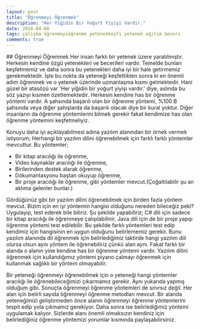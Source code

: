 ```yaml
---
layout: post
title: "Öğrenmeyi Öğrenmek"
description: "Her Yiğidin Bir Yoğurt Yiyişi Vardır."
date: 2018-04-08
tags: çalışma öğrenmeyiöğrenme yetenekkeşfi yetenek eğitim beceri
comments: true
---
```


## Öğrenmeyi Öğrenmek
Her insan farklı bir yetenek üzere yaratılmıştır. Herkesin kendine özgü yetenekleri ve becerileri vardır. Temelde bunları keşfetmemiz ve daha sonra bu yetenekleri daha iyi bir hale getirmemiz gerekmektedir. İşte bu nokta da yeteneği keşfettikten sonra ki en önemli adım öğrenmek ve o yetenek üzerinde uzmanlaşma kısmı gelmektedir. Hani güzel bir atasözü var 'Her yiğidin bir yoğurt yiyişi vardır.' diye, aslında bu söz yazıyı kısmen özetlemektedir. Herkesin kendine has bir öğrenme yöntemi vardır. A şahsında başarılı olan bir öğrenme yöntemi, %100 B şahsında veya diğer şahışlarda da başarılı olacak diye bir kural yoktur. Diğer insanların da öğrenme yöntemlerini bilmek gerekir fakat kendimize has olan öğrenme yöntemini keşfetmeliyiz.

Konuyu daha iyi açıklayabilmesi adına yazılım alanından bir örnek vermek istiyorum;
Herhangi bir yazılım dilini öğrenebilmek için farklı farklı yöntemler mevcuttur. Bu yöntemler;
- Bir kitap aracılığı ile öğrenme,
- Video kaynaklar aracılığı ile öğrenme,
- Birilerinden destek alarak öğrenme,
- Dökumantasyonu baştan okuyup öğrenme,
- Bir proje aracılığı ile öğrenme, gibi yöntemler mevcut.(Çoğaltılabilir şu an aklıma gelenler bunlar.)

Gördüğünüz gibi bir yazılım dilini öğrenebilmek için birden fazla yöntem mevcut. Bizim için en iyi yöntemin hangisi olduğunu nereden bileceğiz peki? Uygulayıp, test ederek bile biliriz. Şu şekilde yapabiliriz; C# dili için sadece bir kitap aracılığı ile öğrenmeye çalışılabilinir. Java dili için de bir proje yapıp öğrenme yöntemi test edilebilir. Bu şekilde farklı yöntemleri test edip kendimiz için hangisinin en uygun olduğunu belirlememiz gerekir. Bunu yazılım alanında dil öğrenmek için belirlediğimiz taktirde hangi yazılım dili olursa olsun aynı yöntem ile öğrenebiliriz çünkü alan aynı. Fakat farklı bir alanda o alanın yine kendine has bir öğrenme yöntemi vardır. Yazılım dilini öğrenmek için kullandığımız yöntemi piyano çalmayı öğrenmek için kullanmak sağlıklı bir yöntem olmayabilir.

Bir yeteneği öğrenmeyi öğrenebilmek için o yeteneği hangi yöntemler aracılığı ile öğrenebileceğimizi çıkarmamız gerekir. Aynı yukarıda yapmış olduğum gibi. Sonuçta öğrenmeyi öğrenme yöntemleri de sınırsız değil. Her alan için belirli sayıda öğrenmeyi öğrenme metodları mevcut. Bir alanda yeteneğimizi geliştirmeden önce alanın öğrenmeyi öğrenme yöntemlerini tespit edip yola çıkmamız gerekiyor. Daha sonra ise belirlediğimiz yöntemi uygulamak kalıyor. Sizlerde alanı önemli olmaksızın kendiniz için belirlediğiniz öğrenme yöntemizi yorumlar kısmında paylaşabilirsiniz.
